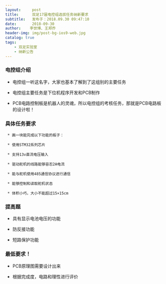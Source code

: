 ```yaml
---
layout:     post
title:      双足17届电控组选拔任务纳新要求
subtitle:   发布于：2018.09.30 09:47:10
date:       2018-09-30
author:    李世博、王郑乔
header-img: img/post-bg-ios9-web.jpg
catalog: true
tags:
    - 双足实验室
    - 纳新公告
---
```


### 电控组介绍

* 电控组一听这名字，大家也基本了解到了这组别的主要任务

* 电控组主要任务是下位机程序开发和PCB制作

* PCB电路控制板是机器人的灵魂，所以电控组的考核任务，那就是PCB电路板的设计啦！

### 具体任务要求

     * 画一块能完成以下功能的板子：

     * 使用STM32系列芯片

     * 支持13v直流电压输入

     * 驱动舵机的线路能够容忍2A电流

     * 能与舵机使用485通信协议进行通信

     * 能够控制和读取舵机状态

     * 体积小巧，大小不能超过15×15cm

### 提高题

* 具有显示电池电压的功能

* 防反接功能

* 短路保护功能

### 最低要求！

* PCB原理图需要设计出来

* 根据完成度，电路和理性进行评价
